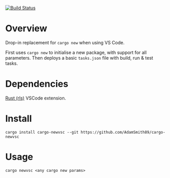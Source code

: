 [![Build Status](https://travis-ci.org/AdamSmith89/cargo-newvsc.svg?branch=master)](https://travis-ci.org/AdamSmith89/cargo-newvsc)
# Overview
Drop-in replacement for `cargo new` when using VS Code.

First uses `cargo new` to initialise a new package, with support for all parameters. Then deploys a basic `tasks.json` file with build, run & test tasks.

# Dependencies
[Rust (rls)](https://github.com/rust-lang/rls-vscode) VSCode extension.

# Install
`cargo install cargo-newvsc --git https://github.com/AdamSmith89/cargo-newvsc`

# Usage
`cargo newvsc <any cargo new params>`